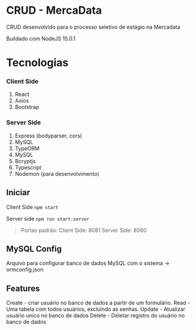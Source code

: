 # CRUD - MercaData

CRUD desenvolvido para o processo seletivo de estágio na Mercadata

Buildado com NodeJS 15.0.1

# Tecnologias

###  Client Side
 1. React
 2. Axios
 3. Bootstrap
###  Server Side
 1. Express (bodyparser, cors)
 2. MySQL
 3. TypeORM
 4. MySQL
 5. Bcryptjs
 6. Typescript
 7. Nodemon (para desenvolvimento)

## Iniciar

Client Side `npm start`

Server side `npm run start:server`

> Portas padrão: 
> Client Side: 8081
> Server Side: 8080

## MySQL Config

Arquivo para configurar banco de dados MySQL com o sistema -> ormconfig.json

## Features

Create - criar usuário no banco de dados a partir de um formulário.
Read - Uma tabela com todos usuários, excluindo as senhas.
Update - Atualizar usuário unico no banco de dados
Delete  - Deletar registro do usuário no banco de dados